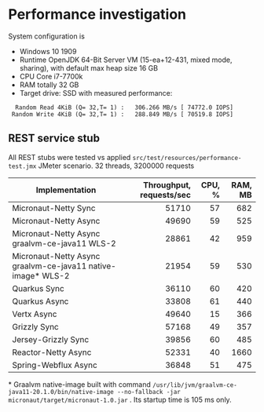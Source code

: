 # Performance investigation

System configuration is
- Windows 10 1909
- Runtime OpenJDK 64-Bit Server VM (15-ea+12-431, mixed mode, sharing),
  with default max heap size 16 GB
- CPU Core i7-7700k
- RAM totally 32 GB
- Target drive: SSD  with measured performance:
```  
  Random Read 4KiB (Q= 32,T= 1) :   306.266 MB/s [ 74772.0 IOPS]
 Random Write 4KiB (Q= 32,T= 1) :   288.849 MB/s [ 70519.8 IOPS]
```

## REST service stub

All REST stubs were tested vs applied  `src/test/resources/performance-test.jmx` JMeter scenario.
32 threads, 3200000 requests

Implementation | Throughput, requests/sec | CPU, % | RAM, MB  
 --- | ---: | ---: | ---:
Micronaut-Netty Sync | 51710 | 57 | 682
Micronaut-Netty Async | 49690 | 59 | 525
Micronaut-Netty Async graalvm-ce-java11 WLS-2 | 28861 | 42 | 959
Micronaut-Netty Async graalvm-ce-java11 native-image\* WLS-2 | 21954 | 59 | 530
Quarkus Sync | 36110 | 60 | 420
Quarkus Async | 33808 | 61 | 440 
Vertx Async | 49640 | 15 | 366
Grizzly Sync | 57168 | 49 | 357
Jersey-Grizzly Sync | 39856 | 60 | 485
Reactor-Netty Async | 52331 | 40 | 1660
Spring-Webflux Async | 36848 | 51 | 475

\* Graalvm native-image built with command
```/usr/lib/jvm/graalvm-ce-java11-20.1.0/bin/native-image --no-fallback -jar micronaut/target/micronaut-1.0.jar```
. Its startup time is 105 ms only.
